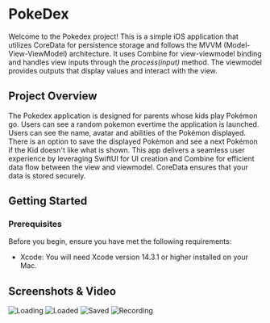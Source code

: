# PokeDex

Welcome to the Pokedex project! This is a simple iOS application that utilizes CoreData for persistence storage and follows the MVVM (Model-View-ViewModel) architecture. It uses Combine for view-viewmodel binding and handles view inputs through the *process(input)* method. The viewmodel provides outputs that display values and interact with the view.

## Project Overview
The Pokedex application is designed for parents whose kids play Pokémon go. Users can see a random pokemon evertime the application is launched. Users can see the name, avatar and abilities of the Pokémon displayed. There is an option to save the displayed Pokémon and see a next Pokémon if the Kid doesn't like what is shown. This app delivers a seamless user experience by leveraging SwiftUI for UI creation and Combine for efficient data flow between the view and viewmodel. CoreData ensures that your data is stored securely.

## Getting Started

### Prerequisites

Before you begin, ensure you have met the following requirements:

- Xcode: You will need Xcode version 14.3.1 or higher installed on your Mac.

## Screenshots & Video

![Loading](https://github.com/iAravindVijayan/PokeDex/assets/8651636/360ba449-dc5a-49e4-b824-65e0c64ec895)
![Loaded](https://github.com/iAravindVijayan/PokeDex/assets/8651636/8fc3b17e-1657-405e-aaa7-9ee9662c40f9)
![Saved](https://github.com/iAravindVijayan/PokeDex/assets/8651636/67ab2c70-3261-4c42-accd-3269d8a37520)
![Recording](https://github.com/iAravindVijayan/PokeDex/assets/8651636/ec1d2853-fd67-43f3-bfa1-3244afcd4168)

